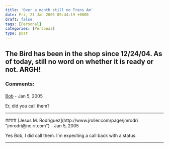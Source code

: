 ```yaml
---
title: 'Over a month still no Trans Am'
date: Fri, 21 Jan 2005 09:44:19 +0000
draft: false
tags: [Personal]
categories: [Personal]
type: post
---
```


The Bird has been in the shop since 12/24/04. As of today, still no word on whether it is ready or not. ARGH!
---
### Comments:
#### 
[Bob]( "") - <time datetime="2005-01-21 10:44:24">Jan 5, 2005</time>

Er, did you call them?
<hr />
#### 
[Jesus M. Rodriguez](http://www.jroller.com/page/jmrodri "jmrodri@nc.rr.com") - <time datetime="2005-01-21 11:21:06">Jan 5, 2005</time>

Yes Bob, I did call them. I'm expecting a call back with a status.
<hr />
